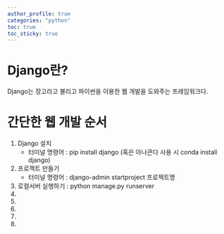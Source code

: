 ```yaml
---
author_profile: true
categories: "python"
toc: true
toc_sticky: true
---
```


# Django란?
Django는 장고라고 불리고 파이썬을 이용한 웹 개발을 도와주는 프레임워크다.

# 간단한 웹 개발 순서
1. Django 설치
    - 터미널 명령어 : pip install django (혹은 아나콘다 사용 시 conda install django)
1. 프로젝트 만들기
    - 터미널 명령어 : django-admin startproject 프로젝트명
1. 로컬서버 실행하기 : python manage.py runserver
1. 
1. 
1. 
1. 
1. 